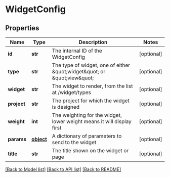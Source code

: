 # WidgetConfig

## Properties
Name | Type | Description | Notes
------------ | ------------- | ------------- | -------------
**id** | **str** | The internal ID of the WidgetConfig | [optional] 
**type** | **str** | The type of widget, one of either \&quot;widget\&quot; or \&quot;view\&quot; | [optional] 
**widget** | **str** | The widget to render, from the list at /widget/types | [optional] 
**project** | **str** | The project for which the widget is designed | [optional] 
**weight** | **int** | The weighting for the widget, lower weight means it will display first | [optional] 
**params** | [**object**](.md) | A dictionary of parameters to send to the widget | [optional] 
**title** | **str** | The title shown on the widget or page | [optional] 

[[Back to Model list]](../README.md#documentation-for-models) [[Back to API list]](../README.md#documentation-for-api-endpoints) [[Back to README]](../README.md)


